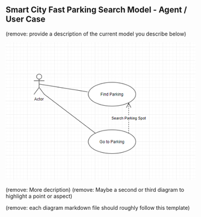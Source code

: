 ## Smart City Fast Parking Search Model - Agent / User Case

(remove: provide a description of the current model you describe below)

![Example User Case](../images/usercase_diagram.png)

(remove: More decription)
(remove: Maybe a second or third diagram to highlight a point or aspect)

(remove: each diagram markdown file should roughly follow this template)